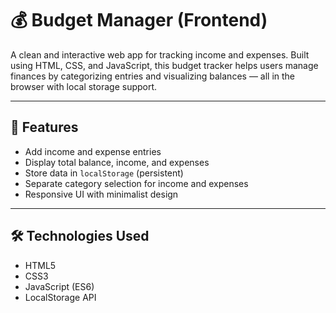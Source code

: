 # 💰 Budget Manager (Frontend)

A clean and interactive web app for tracking income and expenses. Built using HTML, CSS, and JavaScript, this budget tracker helps users manage finances by categorizing entries and visualizing balances — all in the browser with local storage support.

---

## 🚀 Features

- Add income and expense entries
- Display total balance, income, and expenses
- Store data in `localStorage` (persistent)
- Separate category selection for income and expenses
- Responsive UI with minimalist design

---

## 🛠️ Technologies Used

- HTML5  
- CSS3  
- JavaScript (ES6)  
- LocalStorage API  
